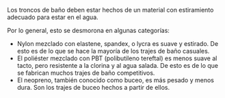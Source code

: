 Los troncos de baño deben estar hechos de un material con estiramiento adecuado para estar en el agua.

Por lo general, esto se desmorona en algunas categorías:

- Nylon mezclado con elastene, spandex, o lycra es suave y estirado. De esto es de lo que se hace la mayoría de los trajes de baño casuales.
- El poliéster mezclado con PBT (polibutileno tereftal) es menos suave al tacto, pero resistente a la clorina y al agua salada. De esto es de lo que se fabrican muchos trajes de baño competitivos.
- El neopreno, también conocido como buceo, es más pesado y menos dura. Son los trajes de buceo hechos a partir de ellos.
